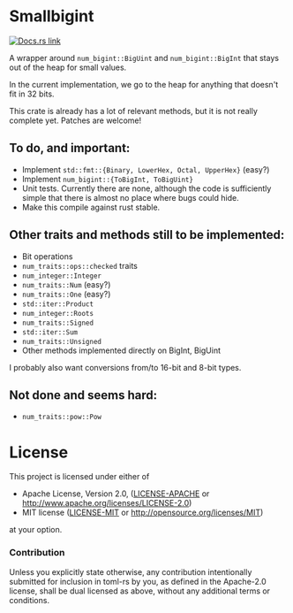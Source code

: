 # Smallbigint

[![Docs.rs link](https://docs.rs/smallbigint/badge.svg)](https://docs.rs/smallbigint)

A wrapper around `num_bigint::BigUint` and `num_bigint::BigInt` that
stays out of the heap for small values.

In the current implementation, we go to the heap for anything that
doesn't fit in 32 bits.

This crate is already has a lot of relevant methods, but it is not really complete
yet. Patches are welcome!

## To do, and important:

- Implement `std::fmt::{Binary, LowerHex, Octal, UpperHex}` (easy?)
- Implement `num_bigint::{ToBigInt, ToBigUint}`
- Unit tests. Currently there are none, although the code is sufficiently simple
  that there is almost no place where bugs could hide.
- Make this compile against rust stable.

## Other traits and methods still to be implemented:

- Bit operations
- `num_traits::ops::checked` traits
- `num_integer::Integer`
- `num_traits::Num` (easy?)
- `num_traits::One` (easy?)
- `std::iter::Product`
- `num_integer::Roots`
- `num_traits::Signed`
- `std::iter::Sum`
- `num_traits::Unsigned`
- Other methods implemented directly on BigInt, BigUint

I probably also want conversions from/to 16-bit and 8-bit types.

## Not done and seems hard:

- `num_traits::pow::Pow`

# License

This project is licensed under either of

 * Apache License, Version 2.0, ([LICENSE-APACHE](LICENSE-APACHE) or
   http://www.apache.org/licenses/LICENSE-2.0)
 * MIT license ([LICENSE-MIT](LICENSE-MIT) or
   http://opensource.org/licenses/MIT)

at your option.

### Contribution

Unless you explicitly state otherwise, any contribution intentionally submitted
for inclusion in toml-rs by you, as defined in the Apache-2.0 license, shall be
dual licensed as above, without any additional terms or conditions.
